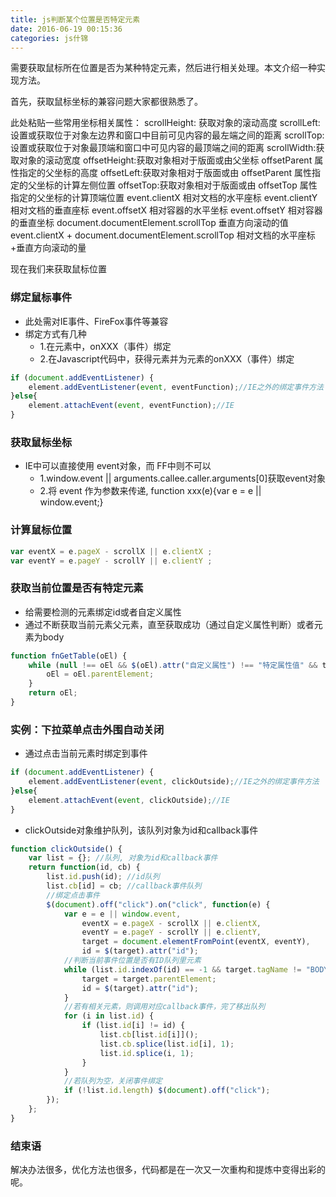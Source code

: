 ```yaml
---
title: js判断某个位置是否特定元素
date: 2016-06-19 00:15:36
categories: js什锦
---
```

需要获取鼠标所在位置是否为某种特定元素，然后进行相关处理。本文介绍一种实现方法。
<!--more-->

首先，获取鼠标坐标的兼容问题大家都很熟悉了。

此处粘贴一些常用坐标相关属性：
  scrollHeight: 获取对象的滚动高度
  scrollLeft:设置或获取位于对象左边界和窗口中目前可见内容的最左端之间的距离
  scrollTop:设置或获取位于对象最顶端和窗口中可见内容的最顶端之间的距离
  scrollWidth:获取对象的滚动宽度
  offsetHeight:获取对象相对于版面或由父坐标 offsetParent 属性指定的父坐标的高度
  offsetLeft:获取对象相对于版面或由 offsetParent 属性指定的父坐标的计算左侧位置
  offsetTop:获取对象相对于版面或由 offsetTop 属性指定的父坐标的计算顶端位置
  event.clientX 相对文档的水平座标
  event.clientY 相对文档的垂直座标
  event.offsetX 相对容器的水平坐标
  event.offsetY 相对容器的垂直坐标
  document.documentElement.scrollTop 垂直方向滚动的值
  event.clientX + document.documentElement.scrollTop 相对文档的水平座标+垂直方向滚动的量

现在我们来获取鼠标位置
### 绑定鼠标事件
- 此处需对IE事件、FireFox事件等兼容
- 绑定方式有几种
  - 1.在元素中，onXXX（事件）绑定
  - 2.在Javascript代码中，获得元素并为元素的onXXX（事件）绑定

``` javascript
if (document.addEventListener) {
	element.addEventListener(event, eventFunction);//IE之外的绑定事件方法
}else{
	element.attachEvent(event, eventFunction);//IE 
}
```
### 获取鼠标坐标
- IE中可以直接使用 event对象，而 FF中则不可以
  - 1.window.event || arguments.callee.caller.arguments[0]获取event对象
  - 2.将 event 作为参数来传递, function xxx(e){var e = e || window.event;}

### 计算鼠标位置

``` javascript
var eventX = e.pageX - scrollX || e.clientX ;
var eventY = e.pageY - scrollY || e.clientY ;
```

### 获取当前位置是否有特定元素
- 给需要检测的元素绑定id或者自定义属性
- 通过不断获取当前元素父元素，直至获取成功（通过自定义属性判断）或者元素为body

```javascript
function fnGetTable(oEl) {
	while (null !== oEl && $(oEl).attr("自定义属性") !== "特定属性值" && target.tagName !== "BODY") {
		oEl = oEl.parentElement;
	}
	return oEl;
}
```

### 实例：下拉菜单点击外围自动关闭

- 通过点击当前元素时绑定到事件

``` javascript
if (document.addEventListener) {
	element.addEventListener(event, clickOutside);//IE之外的绑定事件方法
}else{
	element.attachEvent(event, clickOutside);//IE 
}
```

- clickOutside对象维护队列，该队列对象为id和callback事件

``` javascript
function clickOutside() {	
	var list = {}; //队列, 对象为id和callback事件
	return function(id, cb) {
		list.id.push(id); //id队列
		list.cb[id] = cb; //callback事件队列
		//绑定点击事件
		$(document).off("click").on("click", function(e) {
			var e = e || window.event,
				eventX = e.pageX - scrollX || e.clientX,
				eventY = e.pageY - scrollY || e.clientY,
				target = document.elementFromPoint(eventX, eventY),
				id = $(target).attr("id");
			//判断当前事件位置是否有ID队列里元素
			while (list.id.indexOf(id) == -1 && target.tagName != "BODY") {
				target = target.parentElement;
				id = $(target).attr("id");
			}
			//若有相关元素，则调用对应callback事件，完了移出队列
			for (i in list.id) {
				if (list.id[i] != id) {
					list.cb[list.id[i]]();
					list.cb.splice(list.id[i], 1);
					list.id.splice(i, 1);
				}
			}
			//若队列为空，关闭事件绑定
			if (!list.id.length) $(document).off("click");
		});
	};
}
```

### 结束语
解决办法很多，优化方法也很多，代码都是在一次又一次重构和提炼中变得出彩的呢。